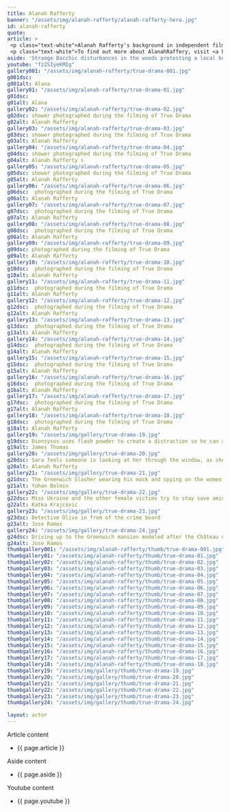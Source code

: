 ```yaml
---
title: Alanah Rafferty
banner: "/assets/img/alanah-rafferty/alanah-rafferty-hero.jpg"
id: alanah-rafferty
quote: 
article: >
 <p class="text-white">Alanah Rafferty's background in independent film, the blogosphere, and on stage, made her a natural choice to play Sara Pullin – the LA movie Star and Bacchae. "I was very drawn to this script because it's visceral – this is a horror movie in service of asking the question, 'Why violence against women?' And I loved playing a Bacchae. The Bacchae in this film are special. The Bacchae in Euripides are strong, ferocious and connected with nature. But here – for the first time – we get to see their smarts – they are the guides to bring you into the world of the classics and the full world of our intellectual inheritance. They're physically strong – and, they are mentally formidable. I would say, the Bacchae are the prime protagonists in this story.  It's their rage at senseless violence that causes them to summon Dionysos. I don’t have to tell you how fun it is as an actress to play the victim and the prime agent – all in service of creating a new kind of cinema."</p>
 <p class="text-white">To find out more about AlanahRaffery, visit <a href="https://www.alanah-rafferty.com/" target="_blank" class="underline mail-link">www.alanah-rafferty.com</a></p>
aside: 'Strange Bacchic disturbances in the woods protesting a local horror movie prompt a police investigation. A shadowy figure emerges.  Calling himself the God of Drama, he believes that he can achieve the seemingly impossible goal of returning drama to its original purpose – of preparing citizens for leadership in democracy. As the horror movie spirals out of control, and the Bacchae are consumed in violence - can officer Ailish Walsh discern the truth before a gruesome Greek drama unfolds? <br><br> Director James Thomas creates a Greek tragedy for our time. A horror story that looks at the original role of drama – as the companion invention of democracy – to shed light on how modern media is still working in our lives, in hidden ways, to rip us apart. True Drama is an alarm – a rare moment of clarity – a terrifying jolt - and an invitation to enjoy the true transcendental power of drama to help us envision a better Democracy. '
youtube: "fz2SIyeKMIg"
gallery001: "/assets/img/alanah-rafferty/true-drama-001.jpg"
g001dsc: 
g001alt: Alana 
gallery01: "/assets/img/alanah-rafferty/true-drama-01.jpg"
g01dsc: 
g01alt: Alana 
gallery02: "/assets/img/alanah-rafferty/true-drama-02.jpg"
g02dsc: shower photographed during the filming of True Drama 
g02alt: Alanah Rafferty 
gallery03: "/assets/img/alanah-rafferty/true-drama-03.jpg"
g03dsc: shower photographed during the filming of True Drama 
g03alt: Alanah Rafferty 
gallery04: "/assets/img/alanah-rafferty/true-drama-04.jpg"
g04dsc: shower photographed during the filming of True Drama 
g04alt: Alanah Rafferty s
gallery05: "/assets/img/alanah-rafferty/true-drama-05.jpg"
g05dsc: shower photographed during the filming of True Drama 
g05alt: Alanah Rafferty 
gallery06: "/assets/img/alanah-rafferty/true-drama-06.jpg"
g06dsc:  photographed during the filming of True Drama 
g06alt: Alanah Rafferty 
gallery07: "/assets/img/alanah-rafferty/true-drama-07.jpg"
g07dsc:  photographed during the filming of True Drama 
g07alt: Alanah Rafferty 
gallery08: "/assets/img/alanah-rafferty/true-drama-08.jpg"
g08dsc:  photographed during the filming of True Drama 
g08alt: Alanah Rafferty 
gallery09: "/assets/img/alanah-rafferty/true-drama-09.jpg"
g09dsc: photographed during the filming of True Drama 
g09alt: Alanah Rafferty 
gallery10: "/assets/img/alanah-rafferty/true-drama-10.jpg"
g10dsc:  photographed during the filming of True Drama 
g10alt: Alanah Rafferty 
gallery11: "/assets/img/alanah-rafferty/true-drama-11.jpg"
g11dsc:  photographed during the filming of True Drama 
g11alt: Alanah Rafferty 
gallery12: "/assets/img/alanah-rafferty/true-drama-12.jpg"
g12dsc:  photographed during the filming of True Drama 
g12alt: Alanah Rafferty 
gallery13: "/assets/img/alanah-rafferty/true-drama-13.jpg"
g13dsc:  photographed during the filming of True Drama 
g13alt: Alanah Rafferty 
gallery14: "/assets/img/alanah-rafferty/true-drama-14.jpg"
g14dsc:  photographed during the filming of True Drama 
g14alt: Alanah Rafferty 
gallery15: "/assets/img/alanah-rafferty/true-drama-15.jpg"
g15dsc:  photographed during the filming of True Drama 
g15alt: Alanah Rafferty 
gallery16: "/assets/img/alanah-rafferty/true-drama-16.jpg"
g16dsc:  photographed during the filming of True Drama 
g16alt: Alanah Rafferty 
gallery17: "/assets/img/alanah-rafferty/true-drama-17.jpg"
g17dsc:  photographed during the filming of True Drama 
g17alt: Alanah Rafferty 
gallery18: "/assets/img/alanah-rafferty/true-drama-18.jpg"
g18dsc:  photographed during the filming of True Drama 
g18alt: Alanah Rafferty 
gallery19: "/assets/img/gallery/true-drama-19.jpg"
g19dsc: Dionsysos uses flash powder to create a distraction so he can avoid being tased by police
g19alt: James Thomas
gallery20: "/assets/img/gallery/true-drama-20.jpg"
g20dsc: Sara feels someone is looking at her through the window, as she showers in the Slasher's house
g20alt: Alanah Rafferty
gallery21: "/assets/img/gallery/true-drama-21.jpg"
g21dsc: The Greenwich Slasher wearing his mask and spying on the women in the shower
g21alt: Yohan Belmin
gallery22: "/assets/img/gallery/true-drama-22.jpg"
g22dsc: Miss Ukraine and the other female victims try to stay save amid the chaos on set
g22alt: Katka Krajcovic 
gallery23: "/assets/img/gallery/true-drama-23.jpg"
g23dsc: Detective Oliva in from of the crime board
g23alt: Jose Ramos
gallery24: "/assets/img/gallery/true-drama-24.jpg"
g24dsc: Driving up to the Greenwich mansion modeled after the Château de Malmaison in French
g24alt: Jose Ramos
thumbgallery001: "/assets/img/alanah-rafferty/thumb/true-drama-001.jpg"
thumbgallery01: "/assets/img/alanah-rafferty/thumb/true-drama-01.jpg"
thumbgallery02: "/assets/img/alanah-rafferty/thumb/true-drama-02.jpg"
thumbgallery03: "/assets/img/alanah-rafferty/thumb/true-drama-03.jpg"
thumbgallery04: "/assets/img/alanah-rafferty/thumb/true-drama-04.jpg"
thumbgallery05: "/assets/img/alanah-rafferty/thumb/true-drama-05.jpg"
thumbgallery06: "/assets/img/alanah-rafferty/thumb/true-drama-06.jpg"
thumbgallery07: "/assets/img/alanah-rafferty/thumb/true-drama-07.jpg"
thumbgallery08: "/assets/img/alanah-rafferty/thumb/true-drama-08.jpg"
thumbgallery09: "/assets/img/alanah-rafferty/thumb/true-drama-09.jpg"
thumbgallery10: "/assets/img/alanah-rafferty/thumb/true-drama-10.jpg"
thumbgallery11: "/assets/img/alanah-rafferty/thumb/true-drama-11.jpg"
thumbgallery12: "/assets/img/alanah-rafferty/thumb/true-drama-12.jpg"
thumbgallery13: "/assets/img/alanah-rafferty/thumb/true-drama-13.jpg"
thumbgallery14: "/assets/img/alanah-rafferty/thumb/true-drama-14.jpg"
thumbgallery15: "/assets/img/alanah-rafferty/thumb/true-drama-15.jpg"
thumbgallery16: "/assets/img/alanah-rafferty/thumb/true-drama-16.jpg"
thumbgallery17: "/assets/img/alanah-rafferty/thumb/true-drama-17.jpg"
thumbgallery18: "/assets/img/alanah-rafferty/thumb/true-drama-18.jpg"
thumbgallery19: "/assets/img/gallery/thumb/true-drama-19.jpg"
thumbgallery20: "/assets/img/gallery/thumb/true-drama-20.jpg"
thumbgallery21: "/assets/img/gallery/thumb/true-drama-21.jpg"
thumbgallery22: "/assets/img/gallery/thumb/true-drama-22.jpg"
thumbgallery23: "/assets/img/gallery/thumb/true-drama-23.jpg"
thumbgallery24: "/assets/img/gallery/thumb/true-drama-24.jpg"

layout: actor
---
```


Article content
* {{ page.article }}

Aside content
* {{ page.aside }}

Youtube content
* {{ page.youtube }}

